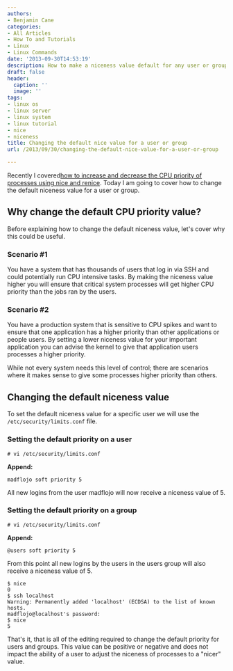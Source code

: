 ```yaml
---
authors:
- Benjamin Cane
categories:
- All Articles
- How To and Tutorials
- Linux
- Linux Commands
date: '2013-09-30T14:53:19'
description: How to make a niceness value default for any user or group using /etc/security/limits.conf
draft: false
header:
  caption: ''
  image: ''
tags:
- linux os
- linux server
- linux system
- linux tutorial
- nice
- niceness
title: Changing the default nice value for a user or group
url: /2013/09/30/changing-the-default-nice-value-for-a-user-or-group

---
```


Recently I covered[how to increase and decrease the CPU priority of processes using nice and renice](http://bencane.com/2013/09/09/setting-process-cpu-priority-with-nice-and-renice/). Today I am going to cover how to change the default niceness value for a user or group.

## Why change the default CPU priority value?

Before explaining how to change the default niceness value, let's cover why this could be useful.

### Scenario #1

You have a system that has thousands of users that log in via SSH and could potentially run CPU intensive tasks. By making the niceness value higher you will ensure that critical system processes will get higher CPU priority than the jobs ran by the users.

### Scenario #2

You have a production system that is sensitive to CPU spikes and want to ensure that one application has a higher priority than other applications or people users. By setting a lower niceness value for your important application you can advise the kernel to give that application users processes a higher priority.

While not every system needs this level of control; there are scenarios where it makes sense to give some processes higher priority than others.

## Changing the default niceness value

To set the default niceness value for a specific user we will use the `/etc/security/limits.conf` file.

### Setting the default priority on a user

    # vi /etc/security/limits.conf

**Append:**

    madflojo soft priority 5

All new logins from the user madflojo will now receive a niceness value of 5.

### Setting the default priority on a group

    # vi /etc/security/limits.conf

**Append:**

    @users soft priority 5

From this point all new logins by the users in the users group will also receive a niceness value of 5.

    $ nice
    0
    $ ssh localhost
    Warning: Permanently added 'localhost' (ECDSA) to the list of known hosts.
    madflojo@localhost's password:
    $ nice
    5

That's it, that is all of the editing required to change the default priority for users and groups. This value can be positive or negative and does not impact the ability of a user to adjust the niceness of processes to a "nicer" value.
